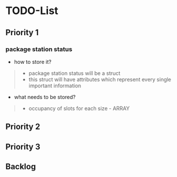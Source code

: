 # TODO-List

## Priority 1

### package station status
* how to store it?
> * package station status will be a struct
> * this struct will have attributes which represent every single important information

* what needs to be stored?
> * occupancy of slots for each size - ARRAY

## Priority 2

## Priority 3

## Backlog